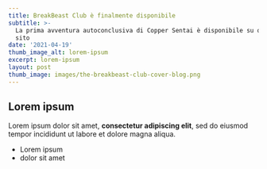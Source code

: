 ```yaml
---
title: BreakBeast Club è finalmente disponibile
subtitle: >-
  La prima avventura autoconclusiva di Copper Sentai è disponibile su questo
  sito
date: '2021-04-19'
thumb_image_alt: lorem-ipsum
excerpt: lorem-ipsum
layout: post
thumb_image: images/the-breakbeast-club-cover-blog.png
---
```

## Lorem ipsum

Lorem ipsum dolor sit amet, **consectetur adipiscing elit**, sed do eiusmod tempor incididunt ut labore et dolore magna aliqua.

- Lorem ipsum
- dolor sit amet